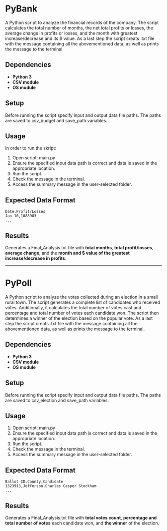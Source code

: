 # PyBank

A Python script to analyze the financial records of the company. The script calculates the total number of months, the net total profits or losses, the average change in profits or losses, and the month with greatest increase/decrease and its $ value. As a last step the script creats .txt file with the message containing all the abovementioned data, as well as prints the message to the terminal.

## Dependencies

  - **Python 3**
  - **CSV module**
  - **OS module**

## Setup
Before running the script specify input and output data file paths. The paths are saved to csv_budget and save_path variables.

## Usage

In order to run the skript:

  1) Open script: main.py
  2) Ensure the specified input data path is correct and data is saved in the appropriate location.
  3) Run the script.
  4) Check the message in the terminal.
  5) Access the summary message in the user-selected folder.

## Expected Data Format

~~~
Date,Profit/Losses
Jan-10,1088983
...
~~~

## Results

Generates a Final_Analysis.txt file with **total months**, **total profit/losses**, **average change**, and the **month and $ value of the greatest increase/decrease in profits**. 

_____________________________________________________________________________________________________________________________________________________________________

# PyPoll

A Python script to analyze the votes collected during an election in a small rural town. The script generates a complete list of candidates who received votes. Additionally, it calculates the total number of votes cast and percentage and total number of votes each candidate won. The script then determines a winner of the election based on the popular vote. As a last step the script creats .txt file with the message containing all the abovementioned data, as well as prints the message to the terminal.

## Dependencies

  - **Python 3**
  - **CSV module**
  - **OS module**

## Setup
Before running the script specify input and output data file paths. The paths are saved to csv_election and save_path variables. 

## Usage

  1) Open script: main.py
  2) Ensure the specified input data path is correct and data is saved in the appropriate location.
  3) Run the script.
  4) Check the message in the terminal.
  5) Access the summary message in the user-selected folder.

## Expected Data Format

~~~
Ballot ID,County,Candidate
1323913,Jefferson,Charles Casper Stockham
...
~~~

## Results

Generates a Final_Analysis.txt file with **total votes count**, **percentage and total number of votes** each candidate won, and **the winner** of the election.
